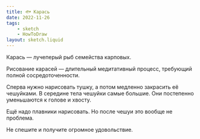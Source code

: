```yaml
---
title: 🐟 Карась
date: 2022-11-26
tags:
    - sketch
    - HowToDraw
layout: sketch.liquid
---
```


Карась — лучеперый рыб семейства карповых.

Рисование карасей — длительный медитативный процесс, требующий полной сосредоточенности.

Сперва нужно нарисовать тушку, а потом медленно закрасить её чешуйками. В середине тела чешуйки самые большие. Они постепенно уменьшаются к голове и хвосту.

Ещё надо плавники нарисовать. Но после чешуи это вообще не проблема.

Не спешите и получите огромное удовольствие.
